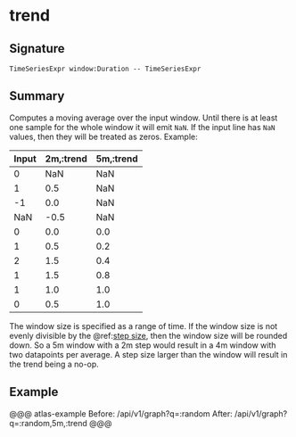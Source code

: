 
# trend

## Signature

```
TimeSeriesExpr window:Duration -- TimeSeriesExpr
```
     
## Summary

Computes a moving average over the input window. Until there is at least one sample
for the whole window it will emit `NaN`. If the input line has `NaN` values, then they
will be treated as zeros. Example:

 Input | 2m,:trend | 5m,:trend |
-------|-----------|-----------|
   0   |  NaN      | NaN       |
   1   |  0.5      | NaN       |
  -1   |  0.0      | NaN       |
 NaN   | -0.5      | NaN       |
   0   |  0.0      | 0.0       |
   1   |  0.5      | 0.2       |
   2   |  1.5      | 0.4       |
   1   |  1.5      | 0.8       |
   1   |  1.0      | 1.0       |
   0   |  0.5      | 1.0       |

The window size is specified as a range of time. If the window size is not evenly
divisible by the @ref:[step size](../concepts.md#step-size), then the window size will be
rounded down. So a 5m window with a 2m step would result in a 4m window with two datapoints
per average. A step size larger than the window will result in the trend being a no-op.

## Example

@@@ atlas-example
Before: /api/v1/graph?q=:random
 After: /api/v1/graph?q=:random,5m,:trend
@@@

